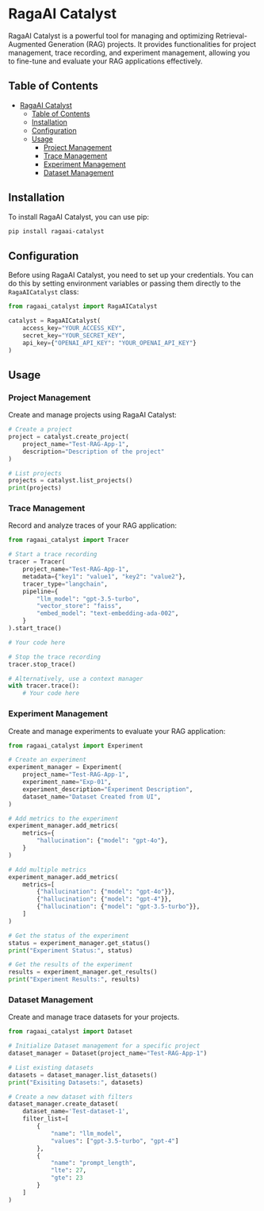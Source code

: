 # RagaAI Catalyst

RagaAI Catalyst is a powerful tool for managing and optimizing Retrieval-Augmented Generation (RAG) projects. It provides functionalities for project management, trace recording, and experiment management, allowing you to fine-tune and evaluate your RAG applications effectively.

## Table of Contents

- [RagaAI Catalyst](#ragaai-catalyst)
  - [Table of Contents](#table-of-contents)
  - [Installation](#installation)
  - [Configuration](#configuration)
  - [Usage](#usage)
    - [Project Management](#project-management)
    - [Trace Management](#trace-management)
    - [Experiment Management](#experiment-management)
    - [Dataset Management](#dataset-management)

## Installation

To install RagaAI Catalyst, you can use pip:

```bash
pip install ragaai-catalyst
```

## Configuration

Before using RagaAI Catalyst, you need to set up your credentials. You can do this by setting environment variables or passing them directly to the `RagaAICatalyst` class:

```python
from ragaai_catalyst import RagaAICatalyst

catalyst = RagaAICatalyst(
    access_key="YOUR_ACCESS_KEY",
    secret_key="YOUR_SECRET_KEY",
    api_key={"OPENAI_API_KEY": "YOUR_OPENAI_API_KEY"}
)
```

## Usage

### Project Management

Create and manage projects using RagaAI Catalyst:

```python
# Create a project
project = catalyst.create_project(
    project_name="Test-RAG-App-1",
    description="Description of the project"
)

# List projects
projects = catalyst.list_projects()
print(projects)
```

### Trace Management

Record and analyze traces of your RAG application:

```python
from ragaai_catalyst import Tracer

# Start a trace recording
tracer = Tracer(
    project_name="Test-RAG-App-1",
    metadata={"key1": "value1", "key2": "value2"},
    tracer_type="langchain",
    pipeline={
        "llm_model": "gpt-3.5-turbo",
        "vector_store": "faiss",
        "embed_model": "text-embedding-ada-002",
    }
).start_trace()

# Your code here

# Stop the trace recording
tracer.stop_trace()

# Alternatively, use a context manager
with tracer.trace():
    # Your code here
```

### Experiment Management

Create and manage experiments to evaluate your RAG application:

```python
from ragaai_catalyst import Experiment

# Create an experiment
experiment_manager = Experiment(
    project_name="Test-RAG-App-1",
    experiment_name="Exp-01",
    experiment_description="Experiment Description",
    dataset_name="Dataset Created from UI",
)

# Add metrics to the experiment
experiment_manager.add_metrics(
    metrics={
        "hallucination": {"model": "gpt-4o"},
    }
)

# Add multiple metrics
experiment_manager.add_metrics(
    metrics=[
        {"hallucination": {"model": "gpt-4o"}},
        {"hallucination": {"model": "gpt-4"}},
        {"hallucination": {"model": "gpt-3.5-turbo"}},
    ]
)

# Get the status of the experiment
status = experiment_manager.get_status()
print("Experiment Status:", status)

# Get the results of the experiment
results = experiment_manager.get_results()
print("Experiment Results:", results)
```
### Dataset Management

Create and manage trace datasets for your projects.


```python
from ragaai_catalyst import Dataset

# Initialize Dataset management for a specific project
dataset_manager = Dataset(project_name="Test-RAG-App-1")

# List existing datasets
datasets = dataset_manager.list_datasets()
print("Exisiting Datasets:", datasets)

# Create a new dataset with filters
dataset_manager.create_dataset(
    dataset_name='Test-dataset-1',
    filter_list=[
        {
            "name": "llm_model",
            "values": ["gpt-3.5-turbo", "gpt-4"]
        },
        {
            "name": "prompt_length",
            "lte": 27,
            "gte": 23
        }
    ]
)
```

